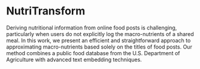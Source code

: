 # NutriTransform
Deriving nutritional information from online food posts is challenging, particularly when users do not explicitly log the macro-nutrients of a shared meal.
In this work, we present an efficient and straightforward approach to approximating macro-nutrients based solely on the titles of food posts.
Our method combines a public food database from the U.S. Department of Agriculture with advanced text embedding techniques.
